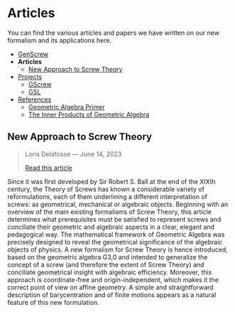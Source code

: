 # Articles

You can find the various articles and papers we have written on our new formalism and its applications here.

- [GenScrew](../index.md)
- **Articles**
  - [New Approach to Screw Theory](articles.md#new-approach-to-screw-theory)
- [Projects](projects.md)
  - [GScrew](projects.md#gscrew)
  - [GSL](projects.md#gsl)
- [References](references.md)
  - [Geometric Algebra Primer](references.md#geometric-algebra-primer)
  - [The Inner Products of Geometric Algebra](references.md#the-inner-products-of-geometric-algebra)

## New Approach to Screw Theory
> Loris Delafosse — June 14, 2023
> 
> [Read this article](../pdfs/New_Approach_to_Screw_Theory.pdf)

Since it was first developed by Sir Robert S. Ball at the end of the XIXth century, the Theory of Screws has known a considerable variety of reformulations, each of them underlining a different interpretation of screws: as geometrical, mechanical or algebraic objects. Beginning with an overview of the main existing formalisms of Screw Theory, this article determines what prerequisites must be satisfied to represent screws and conciliate their geometric and algebraic aspects in a clear, elegant and pedagogical way. The mathematical framework of Geometric Algebra was precisely designed to reveal the geometrical significance of the algebraic objects of physics. A new formalism for Screw Theory is hence introduced, based on the geometric algebra G3,0 and intended to generalize the concept of a screw (and therefore the extent of Screw Theory) and conciliate geometrical insight with algebraic efficiency. Moreover, this approach is coordinate-free and origin-independent, which makes it the correct point of view on affine geometry. A simple and straightforward description of barycentration and of finite motions appears as a natural feature of this new formulation.

